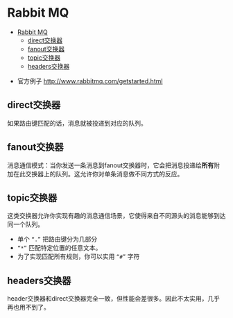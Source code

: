 # Rabbit MQ

<!-- TOC -->

- [Rabbit MQ](#rabbit-mq)
  - [direct交换器](#direct%e4%ba%a4%e6%8d%a2%e5%99%a8)
  - [fanout交换器](#fanout%e4%ba%a4%e6%8d%a2%e5%99%a8)
  - [topic交换器](#topic%e4%ba%a4%e6%8d%a2%e5%99%a8)
  - [headers交换器](#headers%e4%ba%a4%e6%8d%a2%e5%99%a8)

<!-- /TOC -->




- 官方例子 http://www.rabbitmq.com/getstarted.html

## direct交换器

如果路由键匹配的话，消息就被投递到对应的队列。

## fanout交换器

消息通信模式：当你发送一条消息到fanout交换器时，它会把消息投递给**所有**附加在此交换器上的队列。这允许你对单条消息做不同方式的反应。

## topic交换器

这类交换器允许你实现有趣的消息通信场景，它使得来自不同源头的消息能够到达同一个队列。

- 单个 `“.”` 把路由键分为几部分
- `“*”` 匹配特定位置的任意文本。
- 为了实现匹配所有规则，你可以实用 `“#”` 字符

## headers交换器

header交换器和direct交换器完全一致，但性能会差很多。因此不太实用，几乎再也用不到了。
